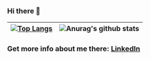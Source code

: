 ### Hi there 👋

| [![Top Langs](https://github-readme-stats.vercel.app/api/top-langs/?username=santosdanilo&layout=compact&count_private=true)](https://github.com/anuraghazra/github-readme-stats)  |  ![Anurag's github stats](https://github-readme-stats.vercel.app/api?username=santosdanilo&hide=prs,issues,contribs&count_private=true&show_icons=true)  |
| ------------------- | ------------------- |


### Get more info about me there: <a href="https://www.linkedin.com/in/santos-danilo/" target="_blank">LinkedIn</a>

<!--
**santosdanilo/santosdanilo** is a ✨ _special_ ✨ repository because its `README.md` (this file) appears on your GitHub profile.

Here are some ideas to get you started:

- 🔭 I’m currently working on ...
- 🌱 I’m currently learning ...
- 👯 I’m looking to collaborate on ...
- 🤔 I’m looking for help with ...
- 💬 Ask me about ...
- 📫 How to reach me: ...
- 😄 Pronouns: ...
- ⚡ Fun fact: ...
-->
